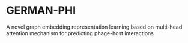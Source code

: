 # GERMAN-PHI
A novel graph embedding representation learning based on multi-head attention mechanism for predicting phage-host interactions
